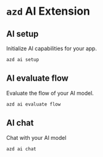 # `azd` AI Extension

## AI setup
Initialize AI capabilities for your app.

`azd ai setup`

## AI evaluate flow
Evaluate the flow of your AI model.

`azd ai evaluate flow`

## AI chat
Chat with your AI model

`azd ai chat`
